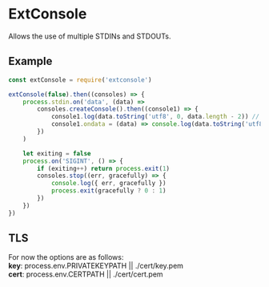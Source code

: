 # ExtConsole
Allows the use of multiple STDINs and STDOUTs.

## Example
```javascript
const extConsole = require('extconsole')

extConsole(false).then((consoles) => {
    process.stdin.on('data', (data) =>
        consoles.createConsole().then((console1) => {
            console1.log(data.toString('utf8', 0, data.length - 2)) // Remove 2x newline
            console1.ondata = (data) => console.log(data.toString('utf8', 0, data.length - 1))
        })
    )

    let exiting = false
    process.on('SIGINT', () => {
        if (exiting++) return process.exit(1)
        consoles.stop((err, gracefully) => {
            console.log({ err, gracefully })
            process.exit(gracefully ? 0 : 1)
        })
    })
})
```

## TLS
For now the options are as follows:<br>
**key**: process.env.PRIVATEKEYPATH || ./cert/key.pem<br>
**cert**: process.env.CERTPATH || ./cert/cert.pem
